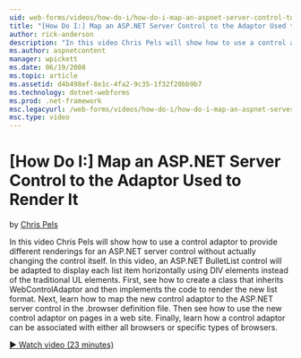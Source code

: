 ```yaml
---
uid: web-forms/videos/how-do-i/how-do-i-map-an-aspnet-server-control-to-the-adaptor-used-to-render-it
title: "[How Do I:] Map an ASP.NET Server Control to the Adaptor Used to Render It | Microsoft Docs"
author: rick-anderson
description: "In this video Chris Pels will show how to use a control adaptor to provide different renderings for an ASP.NET server control without actually changing the c..."
ms.author: aspnetcontent
manager: wpickett
ms.date: 06/19/2008
ms.topic: article
ms.assetid: d4b498ef-8e1c-4fa2-9c35-1f32f20bb9b7
ms.technology: dotnet-webforms
ms.prod: .net-framework
msc.legacyurl: /web-forms/videos/how-do-i/how-do-i-map-an-aspnet-server-control-to-the-adaptor-used-to-render-it
msc.type: video
---
```

[How Do I:] Map an ASP.NET Server Control to the Adaptor Used to Render It
====================
by [Chris Pels](https://twitter.com/chrispels)

In this video Chris Pels will show how to use a control adaptor to provide different renderings for an ASP.NET server control without actually changing the control itself. In this video, an ASP.NET BulletList control will be adapted to display each list item horizontally using DIV elements instead of the traditional UL elements. First, see how to create a class that inherits WebControlAdaptor and then implements the code to render the new list format. Next, learn how to map the new control adaptor to the ASP.NET server control in the .browser definition file. Then see how to use the new control adaptor on pages in a web site. Finally, learn how a control adaptor can be associated with either all browsers or specific types of browsers.

[&#9654; Watch video (23 minutes)](https://channel9.msdn.com/Blogs/ASP-NET-Site-Videos/how-do-i-map-an-aspnet-server-control-to-the-adaptor-used-to-render-it)